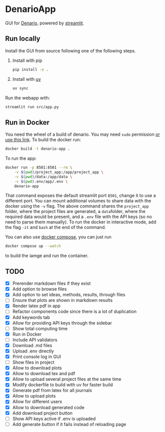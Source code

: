 # DenarioApp

GUI for [Denario](https://github.com/AstroPilot-AI/Denario.git), powered by [streamlit](https://streamlit.io).

## Run locally

Install the GUI from source following one of the following steps.

1. Install with pip

   ```bash
   pip install -e .
   ```

2. Install with [uv](https://docs.astral.sh/uv/)

   ```bash
   uv sync
   ```

Run the webapp with:

```bash
streamlit run src/app.py
```

## Run in Docker

You need the wheel of a build of denario. You may need `sudo` permission [or use this link](https://docs.docker.com/engine/install/linux-postinstall/). To build the docker run:

```bash
docker build -t denario-app .
```

To run the app:

```bash
docker run -p 8501:8501 --rm \
    -v $(pwd)/project_app:/app/project_app \
    -v $(pwd)/data:/app/data \
    -v $(pwd).env/app/.env \
    denario-app
```

That command exposes the default streamlit port `8501`, change it to use a different port. You can mount additional volumes to share data with the docker using the `-v` flag. The above command shares the `project_app` folder, where the project files are generated, a `data`folder, where the required data would be present, and a `.env` file with the API keys (so no need to parse them manually). To run the docker in interactive mode, add the flag `-it` and `bash` at the end of the command.

You can also use [docker compose](https://docs.docker.com/compose/), you can just run

```bash
docker compose up --watch
```

to build the iamge and run the container.

## TODO

- [x] Prerender markdown files if they exist
- [x] Add option to browse files
- [x] Add option to set ideas, methods, results, through files
- [ ] Ensure that plots are shown in markdown results
- [x] Render latex pdf in app
- [ ] Refactor components code since there is a lot of duplication
- [x] Add keywords tab
- [x] Allow for providing API keys through the sidebar
- [ ] Show total computing time
- [x] Run in Docker
- [ ] Include API validators
- [x] Download .md files
- [x] Upload .env directly
- [x] Print console log in GUI
- [ ] Show files in project
- [x] Allow to download plots
- [x] Allow to download tex and pdf
- [x] Allow to upload several project files at the same time
- [x] Modify dockerfile to build with uv for faster build
- [x] Generate pdf from latex for all journals
- [x] Allow to upload plots
- [x] Allow for different users
- [x] Allow to download generated code
- [x] Add download project button
- [ ] Show API keys active if .env is uploaded
- [ ] Add generate button if it fails instead of reloading page
